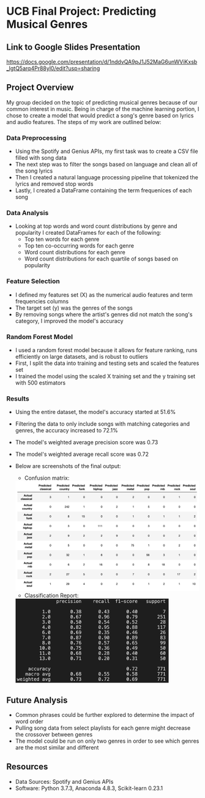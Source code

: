 # UCB Final Project: Predicting Musical Genres

## Link to Google Slides Presentation
https://docs.google.com/presentation/d/1nddvQA9pJ1J52MaG6unWViKxsb_lgtQ5arq4Pr88yl0/edit?usp=sharing 

## Project Overview
My group decided on the topic of predicting musical genres because of our common interest in music. Being in charge of the machine learning portion, I chose to create a model that would predict a song's genre based on lyrics and audio features. The steps of my work are outlined below:
### Data Preprocessing
- Using the Spotify and Genius APIs, my first task was to create a CSV file filled with song data
- The next step was to filter the songs based on language and clean all of the song lyrics
- Then I created a natural language processing pipeline that tokenized the lyrics and removed stop words
- Lastly, I created a DataFrame containing the term frequenices of each song
### Data Analysis
- Looking at top words and word count distributions by genre and popularity I created DataFrames for each of the following:
  - Top ten words for each genre
  - Top ten co-occurring words for each genre
  - Word count distributions for each genre
  - Word count distributions for each quartile of songs based on popularity
### Feature Selection
- I defined my features set (X) as the numerical audio features and term frequencies columns
- The target set (y) was the genres of the songs
- By removing songs where the artist's genres did not match the song's category, I improved the model's accuracy
### Random Forest Model
- I used a random forest model because it allows for feature ranking, runs efficiently on large datasets, and is robust to outliers
- First, I split the data into training and testing sets and scaled the features set
- I trained the model using the scaled X training set and the y training set with 500 estimators
### Results
- Using the entire dataset, the model's accuracy started at 51.6%
- Filtering the data to only include songs with matching categories and genres, the accuracy increased to 72.1%
- The model's weighted average precision score was 0.73
- The model's weighted average recall score was 0.72
- Below are screenshots of the final output:
  - Confusion matrix:
  <img src='https://github.com/npantfoerder/UCB-final-project/blob/master/Model/Results/confusion_matrix.png' width=700> 
  
  - Classification Report:
  <img src='https://github.com/npantfoerder/UCB-final-project/blob/master/Model/Results/classification_report.png' width=400>

## Future Analysis
- Common phrases could be further explored to determine the impact of word order
- Pulling song data from select playlists for each genre might decrease the crossover between genres
- The model could be run on only two genres in order to see which genres are the most similar and different

## Resources
- Data Sources: Spotify and Genius APIs
- Software: Python 3.7.3, Anaconda 4.8.3, Scikit-learn 0.23.1
